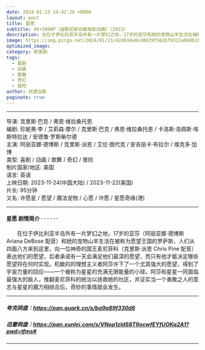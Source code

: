 ```yaml
---
date: 2024-01-23 14:42:29 +0800
layout: post
title: 星愿
subtitle: 4K+1080P（迪斯尼新动画电影动画）（2023）
description: 在位于伊比利亚半岛外有一片梦幻之地，17岁的亚莎和她的宠物山羊生活在被称为愿望王国的罗萨斯，人们从四面八方来到这里，向一位神奇的国王麦尼菲科表达他们的愿望，后者承诺有一天会满足他们最深的愿望...
image: https://img.picgo.net/2024/01/23/42d834e8c40829f562bf9315a6b0b1bac1fba4ca0da66666.webp
optimized_image:
category: 欧美剧
tags:
  - 喜剧
  - 动画
  - 歌舞
  - 奇幻
  - 冒险
author: 对酒当歌
paginate: true
---
```


---

导演: 克里斯·巴克 / 弗恩·维拉桑托恩  
编剧: 珍妮弗·李 / 艾莉森·摩尔 / 克里斯·巴克 / 弗恩·维拉桑托恩 / 卡洛斯·洛佩斯·埃斯特拉达 / 安德鲁·罗斯柴尔德  
主演: 阿丽亚娜·德博斯 / 克里斯·派恩 / 艾伦·图代克 / 安吉丽卡·布拉尔 / 维克多·加博  
类型: 喜剧 / 动画 / 歌舞 / 奇幻 / 冒险  
制片国家/地区: 美国  
语言: 英语  
上映日期: 2023-11-24(中国大陆) / 2023-11-22(美国)  
片长: 95分钟  
又名: 许愿星 / 愿望 / 魔法宠物 / 心愿 / 许愿 / 星愿奇缘(港)  

---

#### 星愿 剧情简介 · · · · · ·

　　在位于伊比利亚半岛外有一片梦幻之地，17岁的亚莎（阿丽亚娜·德博斯 Ariana DeBose 配音）和她的宠物山羊生活在被称为愿望王国的罗萨斯，人们从四面八方来到这里，向一位神奇的国王麦尼菲科（克里斯·派恩 Chris Pine 配音）表达他们的愿望，后者承诺有一天会满足他们最深的愿望，而只有他才能决定哪些愿望将在何时实现。机敏的的理想主义者阿莎许下了一个尤其强大的愿望，得到了宇宙力量的回应——一个被称为星星的充满无限能量的小球。阿莎和星星一同面临最强大的敌人，推翻麦尼菲科的统治以拯救她的社区，并证实当一个勇敢之人的意志与星星的魔力相结合后，奇妙的事情就会发生。  

---

##### 夸克网盘：<https://pan.quark.cn/s/ba9a89f330d6>

##### 迅雷网盘：<https://pan.xunlei.com/s/VNop1zIdS8T9ocwfEYfUOKa2A1?pwd=tfms#>

---
